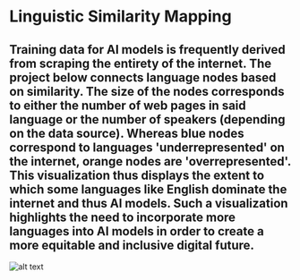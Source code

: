 # Linguistic Similarity Mapping

## Training data for AI models is frequently derived from scraping the entirety of the internet. The project below connects language nodes based on similarity. The size of the nodes corresponds to either the number of web pages in said language or the number of speakers (depending on the data source). Whereas blue nodes correspond to languages 'underrepresented' on the internet, orange nodes are 'overrepresented'. This visualization thus displays the extent to which some languages like English dominate the internet and thus AI models. Such a visualization highlights the need to incorporate more languages into AI models in order to create a more equitable and inclusive digital future.

![alt text](https://github.com/[username]/[reponame]/blob/[branch]/image.jpg?raw=true)
